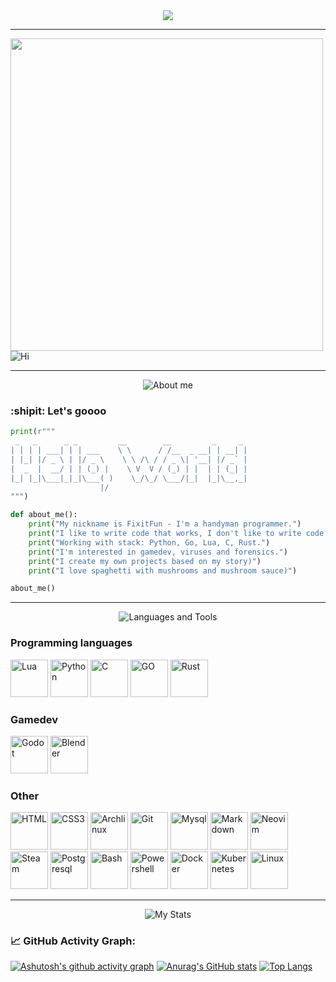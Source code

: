 <div id="header" align="center">
<img src ="https://www.demirramon.com/gen/undertale_text_box.png?text=%20Hi%20there%0A%20Welcome%20to%20my%20github%20page&box=deltarune&boxcolor=000000&character=custom&expression=https%3A%2F%2Fwww.demirramon.com%2Fmedia%2Fundertale%2Fchar%2Ftemp%2Fexpressions%2F1751121414_4510.png&asterisk=ffffff&size=2&style=darkworld&t=1751121519"> 
</div>

---

<div align="left">
 <img src="https://media.tenor.com/gFDT7Ic6BdkAAAAi/pixel-sitting.gif" width="500" height="500">
<img src="https://fontmeme.com/permalink/250520/0c3ffe96d696f85a80a4a01096a1ca27.png" alt="Hi">
</div>

---

<div align="center">  
<img src="https://www.demirramon.com/gen/undertale_text_box.png?text=%20About%20me&box=deltarune&boxcolor=000000&character=custom&expression=https%3A%2F%2Fwww.demirramon.com%2Fmedia%2Fundertale%2Fchar%2Ftemp%2Fexpressions%2F1751121414_4510.png&asterisk=ffffff&size=2&style=darkworld&t=1751121415" alt="About me">
</div>

### :shipit: Let's goooo

```python
print(r"""
 _   _      _ _         __        __         _     _ 
| | | | ___| | | ___    \ \      / /__  _ __| | __| |
| |_| |/ _ \ | |/ _ \    \ \ /\ / / _ \| '__| |/ _` |
|  _  |  __/ | | (_) |    \ V  V / (_) | |  | | (_| |
|_| |_|\___|_|_|\___( )    \_/\_/ \___/|_|  |_|\__,_|
                    |/                                
""")

def about_me():
    print("My nickname is FixitFun - I'm a handyman programmer.")
    print("I like to write code that works, I don't like to write code that doesn't work.")
    print("Working with stack: Python, Go, Lua, C, Rust.")
    print("I'm interested in gamedev, viruses and forensics.")
    print("I create my own projects based on my story)")
    print("I love spaghetti with mushrooms and mushroom sauce)")

about_me()
```

---

<div align="center">
<img src="https://www.demirramon.com/gen/undertale_text_box.png?text=%20Languages%20and%20Tools&box=deltarune&boxcolor=000000&character=custom&expression=https%3A%2F%2Fwww.demirramon.com%2Fmedia%2Fundertale%2Fchar%2Ftemp%2Fexpressions%2F1751121414_4510.png&asterisk=ffffff&size=2&style=darkworld&t=1751121717" alt="Languages ​​and Tools">
</div> 

### Programming languages
<div align="left">
<img src="https://cdn.jsdelivr.net/gh/devicons/devicon@latest/icons/lua/lua-plain.svg" width="60" title="Lua">
<img src="https://cdn.jsdelivr.net/gh/devicons/devicon@latest/icons/python/python-original.svg" width="60" title="Python">
<img src="https://cdn.jsdelivr.net/gh/devicons/devicon@latest/icons/c/c-original.svg" width="60" title="C">
<img src="https://cdn.jsdelivr.net/gh/devicons/devicon@latest/icons/go/go-original-wordmark.svg" width="60" title="GO">
<img src="https://cdn.jsdelivr.net/gh/devicons/devicon@latest/icons/rust/rust-original.svg" width="60" title="Rust">
</div>

### Gamedev
<div align="left">
<img src="https://cdn.jsdelivr.net/gh/devicons/devicon@latest/icons/godot/godot-original.svg" width="60" title="Godot">
<img src="https://cdn.jsdelivr.net/gh/devicons/devicon@latest/icons/blender/blender-original.svg" width="60" title="Blender">
</div>

### Other
<div align="left">
<img src="https://cdn.jsdelivr.net/gh/devicons/devicon@latest/icons/html5/html5-original.svg" width="60" title="HTML">
<img src="https://cdn.jsdelivr.net/gh/devicons/devicon@latest/icons/css3/css3-original.svg" width="60" title="CSS3">
<img src="https://cdn.jsdelivr.net/gh/devicons/devicon@latest/icons/archlinux/archlinux-original.svg" width="60" title="Archlinux">
<img src="https://cdn.jsdelivr.net/gh/devicons/devicon@latest/icons/git/git-original.svg" width="60" title="Git">
<img src="https://cdn.jsdelivr.net/gh/devicons/devicon@latest/icons/mysql/mysql-original-wordmark.svg" width="60" title="Mysql">
<img src="https://cdn.jsdelivr.net/gh/devicons/devicon@latest/icons/markdown/markdown-original.svg" width="60" title="Markdown">
<img src="https://cdn.jsdelivr.net/gh/devicons/devicon@latest/icons/neovim/neovim-original.svg" width="60" title="Neovim">
<img src="https://www.svgrepo.com/show/306796/steam.svg" width="60" title="Steam">
<img src="https://cdn.jsdelivr.net/gh/devicons/devicon@latest/icons/postgresql/postgresql-original.svg" width="60" title="Postgresql">
<img src="https://cdn.jsdelivr.net/gh/devicons/devicon@latest/icons/bash/bash-original.svg" width="60" title="Bash">
<img src="https://cdn.jsdelivr.net/gh/devicons/devicon@latest/icons/powershell/powershell-original.svg" width="60" title="Powershell">
<img src="https://cdn.jsdelivr.net/gh/devicons/devicon@latest/icons/docker/docker-original.svg" width="60" title="Docker">
<img src="https://cdn.jsdelivr.net/gh/devicons/devicon@latest/icons/kubernetes/kubernetes-original.svg" width="60" title="Kubernetes">
<img src="https://cdn.jsdelivr.net/gh/devicons/devicon@latest/icons/linux/linux-plain.svg" width="60" title="Linux">
</div>

---

<div align="center">
  
<img src="https://www.demirramon.com/gen/undertale_text_box.png?text=%20My%20stats&box=deltarune&boxcolor=000000&character=custom&expression=https%3A%2F%2Fwww.demirramon.com%2Fmedia%2Fundertale%2Fchar%2Ftemp%2Fexpressions%2F1751121414_4510.png&asterisk=ffffff&size=2&style=darkworld&t=1751122756" alt="My Stats">
  
</div>
<h4></h4>

### 📈 GitHub Activity Graph:
[![Ashutosh's github activity graph](https://github-readme-activity-graph.vercel.app/graph?username=FixitFun&theme=github-compact)](https://github.com/ashutosh00710/github-readme-activity-graph)
[![Anurag's GitHub stats](https://github-readme-stats.vercel.app/api?username=FixitFun&theme=dark)](https://github.com/anuraghazra/github-readme-stats)
[![Top Langs](https://github-readme-stats.vercel.app/api/top-langs/?username=FixitFun&layout=donut)](https://github.com/anuraghazra/github-readme-stats)
